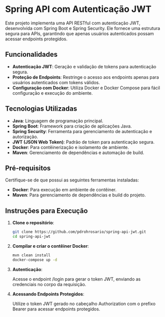 # Spring API com Autenticação JWT

Este projeto implementa uma API RESTful com autenticação JWT, desenvolvida com Spring Boot e Spring Security. Ele fornece uma estrutura segura para APIs, garantindo que apenas usuários autenticados possam acessar endpoints protegidos.

## Funcionalidades

- **Autenticação JWT**: Geração e validação de tokens para autenticação segura.
- **Proteção de Endpoints**: Restringe o acesso aos endpoints apenas para usuários autenticados com tokens válidos.
- **Configuração com Docker**: Utiliza Docker e Docker Compose para fácil configuração e execução do ambiente.

## Tecnologias Utilizadas

- **Java**: Linguagem de programação principal.
- **Spring Boot**: Framework para criação de aplicações Java.
- **Spring Security**: Ferramenta para gerenciamento de autenticação e autorização.
- **JWT (JSON Web Token)**: Padrão de token para autenticação segura.
- **Docker**: Para contêinerização e isolamento de ambiente.
- **Maven**: Gerenciamento de dependências e automação de build.

## Pré-requisitos

Certifique-se de que possui as seguintes ferramentas instaladas:

- **Docker**: Para execução em ambiente de contêiner.
- **Maven**: Para gerenciamento de dependências e build do projeto.

## Instruções para Execução

1. **Clone o repositório**:
   ```bash
   git clone https://github.com/pdrohrosario/spring-api-jwt.git
   cd spring-api-jwt

2. **Compilar e criar o contêiner Docker**:
    ```bash
    mvn clean install
    docker-compose up -d

3. **Autenticação**:

    Acesse o endpoint /login para gerar o token JWT, enviando as credenciais no corpo da requisição.

4. **Acessando Endpoints Protegidos**:
    
    Utilize o token JWT gerado no cabeçalho Authorization com o prefixo Bearer para acessar endpoints protegidos.
